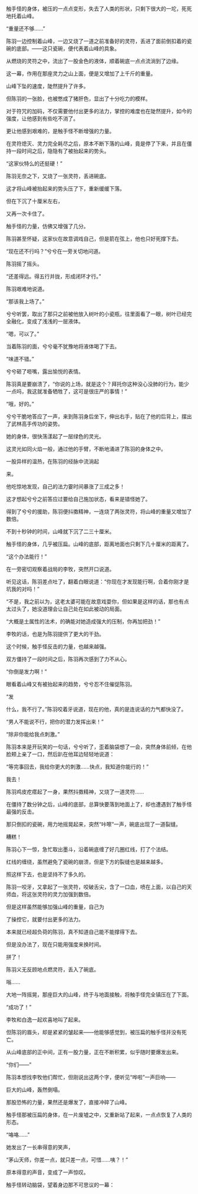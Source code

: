 触手怪的身体，被压的一点点变形，失去了人类的形状，只剩下很大的一坨，死死地托着山峰。

“重量还不够……”

陈羽一边控制着山峰，一边又烧了一道之前准备好的灵符，丢进了面前倒扣着的瓷碗的底部。——这只瓷碗，便代表着山峰的具象。

从燃烧的灵符之中，流出了一股金色的液体，顺着碗底一点点流淌到了边缘。

这一幕，作用在那座灵力之山上面，便是又增加了上千斤的重量。

山峰下坠的速度，陡然提升了许多。

但陈羽的一张脸，也被憋成了猪肝色，显出了十分吃力的模样。

对于符咒的加码，不仅需要他付出更多的法力，掌控的难度也在陡然提升，如今的强度，让他感到有些吃不消了。

更让他感到艰难的，是触手怪不断增强的力量。

在灵符熄灭、灵力完全耗尽之后，原本不断下落的山峰，竟是停了下来，并且在僵持一段时间之后，隐隐有了被抬起来的势头。

“这家伙特么的还挺硬！”

陈羽无奈之下，又烧了一张灵符，丢进碗底。

这才将山峰被抬起来的势头压了下，重新缓缓下落。

但在下沉了十厘米左右，

又再一次卡住了。

触手怪的力量，仿佛又增强了几分。

陈羽甚至怀疑，这家伙在故意调戏自己，但是箭在弦上，他也只好死撑下去。

“现在还不行吗？”兮兮在一旁关切地问道。

陈羽摇了摇头。

“还差得远。得五行并拢，形成闭环才行。”

陈羽艰难地说道。

“那该我上场了。”

兮兮听罢，取出了那只之前被他放入树叶的小瓷瓶，往里面看了一眼，树叶已经完全融化，变成了浅浅的一层液体。

“嗯，可以了。”

当着陈羽的面，兮兮毫不犹豫地将液体喝了下去。

“味道不错。”

兮兮砸了咂嘴，露出愉悦的表情。

陈羽真是要崩溃了，“你说的上场，就是这个？拜托你这种没心没肺的行为，能少一点吗，我这就准备牺牲了，这可是很庄严的事情！”

“哦，好的。”

兮兮干脆地答应了一声，来到陈羽身后坐下，伸出右手，贴在了他的后背上，摆出了武林高手传功的姿势。

她的身体，很快荡漾起了一层绿色的灵光。

这灵光如同火焰一般，通过他的手臂，不断地涌进了陈羽的身体之中。

一股异样的温热，在陈羽的经脉中流淌起

来。

他吃惊地发现，自己的法力霎时间暴涨了三成之多！

这才想起兮兮之前答应过要给自己施加状态，看来是错怪她了。

得到了兮兮的援助，陈羽便抖擞精神，一连烧了两张灵符，将山峰的重量又增加了数倍。

不到十秒钟的时间，山峰就下沉了二三十厘米。

触手怪的身体，几乎被压扁。山峰的底部，距离地面也只剩下几十厘米的距离了。

“这个办法能行！”

在一旁密切观察着战局的李牧，突然开口说道。

听见这话，陈羽差点吐了，翻着白眼说道：“你现在才发现能行啊，合着你刚才是坑我的对吗！”

“不是，我之前以为，这老太婆可能在故意戏耍你，但如果是这样的话，那也有点太过头了，她没道理会让自己处在如此被动的局面。

“大概是土属性的法术，的确能对她造成强大的压制，你再加把劲！”

李牧的话，也是为陈羽提供了更大的干劲。

这个时候，触手怪反击的力量，也越来越强。

双方僵持了一段时间之后，陈羽再次感到了力不从心。

“你倒是发力啊！”

眼看着山峰又有被抬起来的趋势，兮兮忍不住催促陈羽。

“发

什么，我不行了。”陈羽咬着牙说道，现在的他，真的是连说话的力气都快没了。

“男人不能说不行，把你的潜力发挥出来！”

“除非你能给我点刺激。”

陈羽本来是开玩笑的一句话，兮兮听了，歪着脑袋想了一会，突然身体前倾，在他脸颊上亲了一口，然后趴在他耳边轻轻地说道：

“等完事回去，我给你更大的刺激……快点，我知道你能行的！”

我去！

陈羽鸡皮疙瘩起了一身，果然抖擞精神，又烧了一道灵符……

在僵持了数分钟之后，山峰的底部，总算快要落到地面上了，却也遭遇到了触手怪最强的反击。

那只倒扣的瓷碗，用力地摇晃起来，突然“咔嚓”一声，碗底出现了一道裂缝。

糟糕！

陈羽心下一惊，急忙取出墨斗，沿着碗底缠了好几圈红线，打了个法结。

红线的缠绕，虽然避免了瓷碗的崩溃，但是下方的裂缝也是越来越多。

照这样下去，也是坚持不了多久的。

陈羽一咬牙，又拿起了一张灵符，咬破舌尖，含了一口血，喷在上面，以自己的天师血，将这张灵符的灵力加强到数倍。

但是这样虽然能够加强山峰的重量，自己为

了操控它，就要付出更多的法力。

本来就已经超负荷的陈羽，真不知道自己能不能撑得下去。

但是没办法了，现在只能用强度来换时间。

拼了！

陈羽义无反顾地点燃灵符，丢入了碗底。

嗡……

大地一阵摇晃，那座巨大的山峰，终于与地面接触，将触手怪完全镇压在了下面。

“成功了！”

李牧和白逸一起欢喜地叫了起来。

但陈羽的眉头，却是紧紧的皱起来——他能够感觉到，被压扁的触手怪并没有死亡。

从山峰底部的正中间，正有一股力量，正在不断积累，似乎随时要爆发出来。

“你们——”

陈羽本想找李牧他们帮忙，但刚说出这两个字，便听见“哗啦”一声巨响——

巨大的山峰，轰然倒塌。

那股恐怖的力量，果然还是爆发了，直接冲碎了山峰。

触手怪那被压扁的身体，在一片废墟之中，又重新站了起来，一点点恢复了人类的形态。

“咯咯……”

她发出了一长串得意的笑声，

“茅山天师，你差一点，就只差一点，可惜……咦？！”

原本得意的声音，变成了一声惊叹。

触手怪转动脑袋，望着身边那不可思议的一幕：
